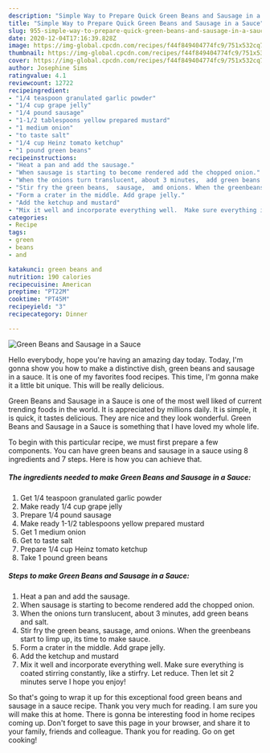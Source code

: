 ```yaml
---
description: "Simple Way to Prepare Quick Green Beans and Sausage in a Sauce"
title: "Simple Way to Prepare Quick Green Beans and Sausage in a Sauce"
slug: 955-simple-way-to-prepare-quick-green-beans-and-sausage-in-a-sauce
date: 2020-12-04T17:16:39.828Z
image: https://img-global.cpcdn.com/recipes/f44f849404774fc9/751x532cq70/green-beans-and-sausage-in-a-sauce-recipe-main-photo.jpg
thumbnail: https://img-global.cpcdn.com/recipes/f44f849404774fc9/751x532cq70/green-beans-and-sausage-in-a-sauce-recipe-main-photo.jpg
cover: https://img-global.cpcdn.com/recipes/f44f849404774fc9/751x532cq70/green-beans-and-sausage-in-a-sauce-recipe-main-photo.jpg
author: Josephine Sims
ratingvalue: 4.1
reviewcount: 12722
recipeingredient:
- "1/4 teaspoon granulated garlic powder"
- "1/4 cup grape jelly"
- "1/4 pound sausage"
- "1-1/2 tablespoons yellow prepared mustard"
- "1 medium onion"
- "to taste salt"
- "1/4 cup Heinz tomato ketchup"
- "1 pound green beans"
recipeinstructions:
- "Heat a pan and add the sausage."
- "When sausage is starting to become rendered add the chopped onion."
- "When the onions turn translucent, about 3 minutes,  add green beans and salt."
- "Stir fry the green beans,  sausage,  amd onions. When the greenbeans start to limp up, its time to make sauce."
- "Form a crater in the middle. Add grape jelly."
- "Add the ketchup and mustard"
- "Mix it well and incorporate everything well.  Make sure everything is coated stirring constantly,  like a stirfry. Let reduce. Then let sit 2 minutes serve I hope you enjoy!"
categories:
- Recipe
tags:
- green
- beans
- and

katakunci: green beans and 
nutrition: 190 calories
recipecuisine: American
preptime: "PT22M"
cooktime: "PT45M"
recipeyield: "3"
recipecategory: Dinner

---
```



![Green Beans and Sausage in a Sauce](https://img-global.cpcdn.com/recipes/f44f849404774fc9/751x532cq70/green-beans-and-sausage-in-a-sauce-recipe-main-photo.jpg)

Hello everybody, hope you're having an amazing day today. Today, I'm gonna show you how to make a distinctive dish, green beans and sausage in a sauce. It is one of my favorites food recipes. This time, I'm gonna make it a little bit unique. This will be really delicious.

Green Beans and Sausage in a Sauce is one of the most well liked of current trending foods in the world. It is appreciated by millions daily. It is simple, it is quick, it tastes delicious. They are nice and they look wonderful. Green Beans and Sausage in a Sauce is something that I have loved my whole life.




To begin with this particular recipe, we must first prepare a few components. You can have green beans and sausage in a sauce using 8 ingredients and 7 steps. Here is how you can achieve that.

<!--inarticleads1-->

##### The ingredients needed to make Green Beans and Sausage in a Sauce:

1. Get 1/4 teaspoon granulated garlic powder
1. Make ready 1/4 cup grape jelly
1. Prepare 1/4 pound sausage
1. Make ready 1-1/2 tablespoons yellow prepared mustard
1. Get 1 medium onion
1. Get to taste salt
1. Prepare 1/4 cup Heinz tomato ketchup
1. Take 1 pound green beans




<!--inarticleads2-->

##### Steps to make Green Beans and Sausage in a Sauce:

1. Heat a pan and add the sausage.
1. When sausage is starting to become rendered add the chopped onion.
1. When the onions turn translucent, about 3 minutes,  add green beans and salt.
1. Stir fry the green beans,  sausage,  amd onions. When the greenbeans start to limp up, its time to make sauce.
1. Form a crater in the middle. Add grape jelly.
1. Add the ketchup and mustard
1. Mix it well and incorporate everything well.  Make sure everything is coated stirring constantly,  like a stirfry. Let reduce. Then let sit 2 minutes serve I hope you enjoy!




So that's going to wrap it up for this exceptional food green beans and sausage in a sauce recipe. Thank you very much for reading. I am sure you will make this at home. There is gonna be interesting food in home recipes coming up. Don't forget to save this page in your browser, and share it to your family, friends and colleague. Thank you for reading. Go on get cooking!
